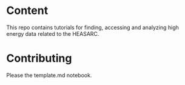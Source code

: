 # Content
This repo contains tutorials for finding, accessing and analyzing high energy data related to the HEASARC.

# Contributing
Please the template.md notebook.